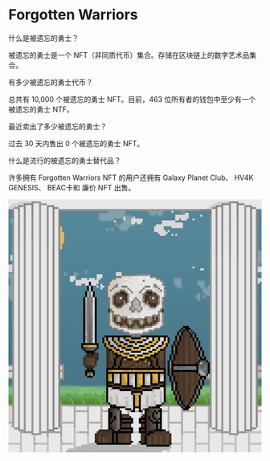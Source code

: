 # Forgotten Warriors

什么是被遗忘的勇士？

被遗忘的勇士是一个 NFT（非同质代币）集合。存储在区块链上的数字艺术品集合。

 有多少被遗忘的勇士代币？

总共有 10,000 个被遗忘的勇士 NFT。目前，463 位所有者的钱包中至少有一个被遗忘的勇士 NTF。

最近卖出了多少被遗忘的勇士？

过去 30 天内售出 0 个被遗忘的勇士 NFT。

什么是流行的被遗忘的勇士替代品？

许多拥有 Forgotten Warriors NFT 的用户还拥有 Galaxy Planet Club、 HV4K GENESIS、 BEAC卡和 廉价 NFT 出售。

![nft](01.png)
